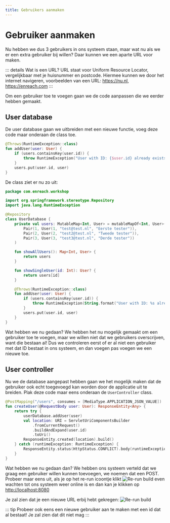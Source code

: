 ```yaml
---
title: Gebruikers aanmaken
---
```

# Gebruiker aanmaken

Nu hebben we dus 3 gebruikers in ons systeem staan, maar wat nu als we er een extra gebruiker
bij willen? Daar kunnen we een aparte URL voor maken. 

::: details Wat is een URL?
URL staat voor Uniform Resource Locator, vergelijkbaar met je huisnummer en postcode. Hiermee kunnen
we door het internet navigeren, voorbeelden van een URL: https://nu.nl, https://enreach.com
:::

Om een gebruiker toe te voegen gaan we de code aanpassen die we eerder hebben gemaakt.

## User database
De user database gaan we uitbreiden met een nieuwe functie, voeg deze code maar onderaan de class
toe.

```kotlin
@Throws(RuntimeException::class)
fun addUser(user: User) {
    if (users.containsKey(user.id)) {
        throw RuntimeException("User with ID: {$user.id} already exists, can not add that user again")
    }
    users.put(user.id, user)
}
```

De class ziet er nu zo uit:
```kotlin
package com.enreach.workshop

import org.springframework.stereotype.Repository
import java.lang.RuntimeException

@Repository
class UserDatabase {
    private val users: MutableMap<Int, User> = mutableMapOf<Int, User>(
        Pair(1, User(1, "test@test.nl", "Eerste tester")),
        Pair(2, User(2, "test2@test.nl", "Tweede tester")),
        Pair(3, User(3, "test3@test.nl", "Derde tester"))
    )

    fun showAllUsers(): Map<Int, User> {
        return users
    }

    fun showSingleUser(id: Int): User? {
        return users[id]
    }

    @Throws(RuntimeException::class)
    fun addUser(user: User) {
        if (users.containsKey(user.id)) {
            throw RuntimeException(String.format("User with ID: %s already exists, can not add that user again", user.id))
        }
        users.put(user.id, user)
    }
}
```

Wat hebben we nu gedaan? We hebben het nu mogelijk gemaakt om een gebruiker toe te voegen, maar we willen
niet dat we gebruikers overscrijven, want die bestaan al! Dus we controleren eerst of er al niet een gebruiker met
dat ID bestaat in ons systeem, en dan voegen pas voegen we een nieuwe toe.

## User controller

Nu we de database aangepast hebben gaan we het mogelijk maken dat de gebruiker ook echt toegevoegd kan worden
door de applicatie uit te breiden. Plak deze code maar eens onderaan de ``UserController`` class.

```kotlin
@PostMapping("/users", consumes = [MediaType.APPLICATION_JSON_VALUE])
fun createUser(@RequestBody user: User): ResponseEntity<Any> {
    return try {
        userDatabase.addUser(user)
        val location: URI = ServletUriComponentsBuilder
            .fromCurrentRequest()
            .buildAndExpand(user.id)
            .toUri()
        ResponseEntity.created(location).build()
    } catch (runtimeException: RuntimeException) {
        ResponseEntity.status(HttpStatus.CONFLICT).body(runtimeException.message)
    }
}
```

Wat hebben we nu gedaan dan? We hebben ons systeem verteld dat we graag een gebruiker willen kunnen
toevoegen, we noemen dat een POST. Probeer maar eens uit, als je op het re-run icoontje klikt ![Re-run build](/re_run.png)
even wachten tot ons systeem weer online is en dan kan je klikken op [http://localhost:8080](http://lodalhost:8080)

Je zal zien dat je een nieuwe URL erbij hebt gekregen: ![Re-run build](/user_post.png)

::: tip
Probeer ook eens een nieuwe gebruiker aan te maken met een id dat al bestaat! Je zal zien dat dit niet mag
:::